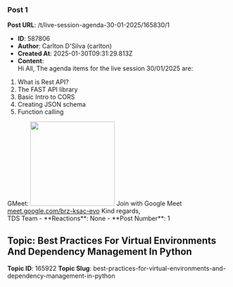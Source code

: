 ### Post 1
**Post URL**: /t/live-session-agenda-30-01-2025/165830/1
- **ID**: 587806
- **Author**: Carlton D'Silva (carlton)
- **Created At**: 2025-01-30T09:31:29.813Z
- **Content**:  
  Hi All,
The agenda items for the live session 30/01/2025 are:
<ol>
<li>What is Rest API?</li>
<li>The FAST API library</li>
<li>Basic Intro to CORS</li>
<li>Creating JSON schema</li>
<li>Function calling</li>
</ol>
GMeet: <img src="https://ssl.gstatic.com/calendar/images/conferenceproviders/logo_meet_2020q4_192px.svg" alt="" role="presentation" width="192" height="192">
Join with Google Meet
<a href="http://meet.google.com/brz-ksac-evo" class="onebox" target="_blank" rel="noopener nofollow ugc">meet.google.com/brz-ksac-evo</a>
Kind regards,<br>
TDS Team
- **Reactions**: None
- **Post Number**: 1

## Topic: Best Practices For Virtual Environments And Dependency Management In Python
**Topic ID**: 165922
**Topic Slug**: best-practices-for-virtual-environments-and-dependency-management-in-python


